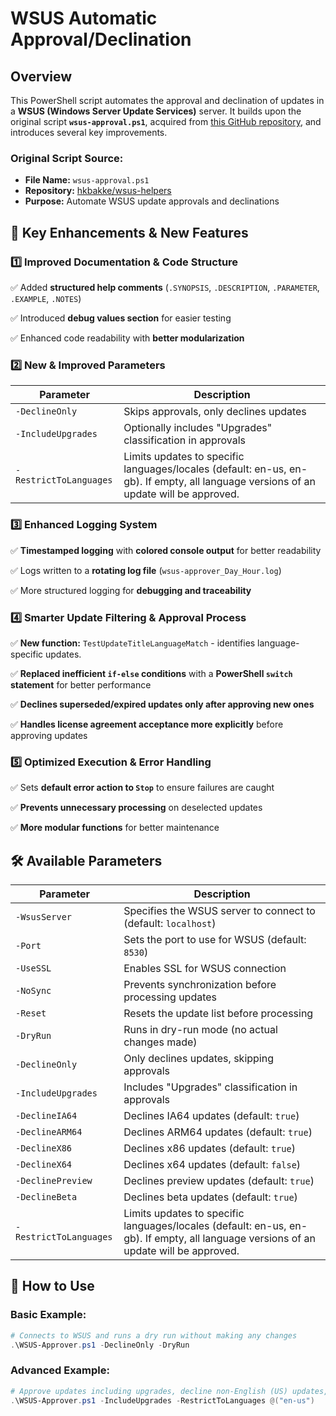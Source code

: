 # WSUS Automatic Approval/Declination

## Overview
This PowerShell script automates the approval and declination of updates in a **WSUS (Windows Server Update Services)** server. It builds upon the original script **`wsus-approval.ps1`**, acquired from [this GitHub repository](https://github.com/hkbakke/wsus-helpers), and introduces several key improvements.

### **Original Script Source:**
- **File Name:** `wsus-approval.ps1`
- **Repository:** [hkbakke/wsus-helpers](https://github.com/hkbakke/wsus-helpers)
- **Purpose:** Automate WSUS update approvals and declinations

## 🚀 Key Enhancements & New Features
### **1️⃣ Improved Documentation & Code Structure**
✅ Added **structured help comments** (`.SYNOPSIS`, `.DESCRIPTION`, `.PARAMETER`, `.EXAMPLE`, `.NOTES`)

✅ Introduced **debug values section** for easier testing

✅ Enhanced code readability with **better modularization**


### **2️⃣ New & Improved Parameters**
| Parameter | Description |
|------------|----------------|
| `-DeclineOnly` | Skips approvals, only declines updates |
| `-IncludeUpgrades` | Optionally includes "Upgrades" classification in approvals |
| `-RestrictToLanguages` | Limits updates to specific languages/locales (default: en-us, en-gb). If empty, all language versions of an update will be approved. |

### **3️⃣ Enhanced Logging System**
✅ **Timestamped logging** with **colored console output** for better readability

✅ Logs written to a **rotating log file** (`wsus-approver_Day_Hour.log`)

✅ More structured logging for **debugging and traceability**


### **4️⃣ Smarter Update Filtering & Approval Process**
✅ **New function:** `TestUpdateTitleLanguageMatch` - identifies language-specific updates.

✅ **Replaced inefficient `if-else` conditions** with a **PowerShell `switch` statement** for better performance

✅ **Declines superseded/expired updates only after approving new ones**

✅ **Handles license agreement acceptance more explicitly** before approving updates


### **5️⃣ Optimized Execution & Error Handling**
✅ Sets **default error action to `Stop`** to ensure failures are caught

✅ **Prevents unnecessary processing** on deselected updates

✅ **More modular functions** for better maintenance


## 🛠️ Available Parameters
| **Parameter** | **Description** |
|--------------|----------------|
| `-WsusServer` | Specifies the WSUS server to connect to (default: `localhost`) |
| `-Port` | Sets the port to use for WSUS (default: `8530`) |
| `-UseSSL` | Enables SSL for WSUS connection |
| `-NoSync` | Prevents synchronization before processing updates |
| `-Reset` | Resets the update list before processing |
| `-DryRun` | Runs in dry-run mode (no actual changes made) |
| `-DeclineOnly` | Only declines updates, skipping approvals |
| `-IncludeUpgrades` | Includes "Upgrades" classification in approvals |
| `-DeclineIA64` | Declines IA64 updates (default: `true`) |
| `-DeclineARM64` | Declines ARM64 updates (default: `true`) |
| `-DeclineX86` | Declines x86 updates (default: `true`) |
| `-DeclineX64` | Declines x64 updates (default: `false`) |
| `-DeclinePreview` | Declines preview updates (default: `true`) |
| `-DeclineBeta` | Declines beta updates (default: `true`) |
| `-RestrictToLanguages` | Limits updates to specific languages/locales (default: en-us, en-gb). If empty, all language versions of an update will be approved. |

## 🔧 How to Use
### **Basic Example:**
```powershell
# Connects to WSUS and runs a dry run without making any changes
.\WSUS-Approver.ps1 -DeclineOnly -DryRun
```

### **Advanced Example:**
```powershell
# Approve updates including upgrades, decline non-English (US) updates, and perform real changes
.\WSUS-Approver.ps1 -IncludeUpgrades -RestrictToLanguages @("en-us")
```
